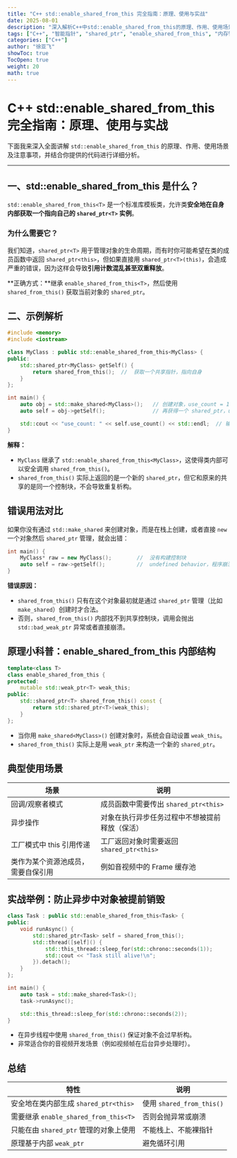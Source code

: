 ```yaml
---
title: "C++ std::enable_shared_from_this 完全指南：原理、使用与实战"
date: 2025-08-01
description: "深入解析C++中std::enable_shared_from_this的原理、作用、使用场景及注意事项，包含详细示例和错误分析"
tags: ["C++", "智能指针", "shared_ptr", "enable_shared_from_this", "内存管理", "异步编程"]
categories: ["C++"]
author: "徐亚飞"
showToc: true
TocOpen: true
weight: 20
math: true
---
```


# C++ std::enable_shared_from_this 完全指南：原理、使用与实战

下面我来深入全面讲解 `std::enable_shared_from_this` 的原理、作用、使用场景及注意事项，并结合你提供的代码进行详细分析。

---

## 一、std::enable_shared_from_this 是什么？

`std::enable_shared_from_this<T>` 是一个标准库模板类，允许类**安全地在自身内部获取一个指向自己的 `shared_ptr<T>` 实例**。

### 为什么需要它？

我们知道，`shared_ptr<T>` 用于管理对象的生命周期，而有时你可能希望在类的成员函数中返回 `shared_ptr<this>`，但如果直接用 `shared_ptr<T>(this)`，会造成严重的错误，因为这样会导致**引用计数混乱甚至双重释放**。

**正确方式：**继承 `enable_shared_from_this<T>`，然后使用 `shared_from_this()` 获取当前对象的 `shared_ptr`。

## 二、示例解析

```cpp
#include <memory>
#include <iostream>

class MyClass : public std::enable_shared_from_this<MyClass> {
public:
    std::shared_ptr<MyClass> getSelf() {
        return shared_from_this();  //  获取一个共享指针，指向自身
    }
};

int main() {
    auto obj = std::make_shared<MyClass>();   // 创建对象，use_count = 1
    auto self = obj->getSelf();               // 再获得一个 shared_ptr，use_count = 2

    std::cout << "use_count: " << self.use_count() << std::endl;  // 输出 2
}
```

**解释：**
- `MyClass` 继承了 `std::enable_shared_from_this<MyClass>`，这使得类内部可以安全调用 `shared_from_this()`。
- `shared_from_this()` 实际上返回的是一个新的 `shared_ptr`，但它和原来的共享的是同一个控制块，不会导致重复析构。

## 错误用法对比

如果你没有通过 `std::make_shared` 来创建对象，而是在栈上创建，或者直接 `new` 一个对象然后 `shared_ptr` 管理，就会出错：

```cpp
int main() {
    MyClass* raw = new MyClass();        //  没有构建控制块
    auto self = raw->getSelf();          //  undefined behavior，程序崩溃
}
```

**错误原因：**
- `shared_from_this()` 只有在这个对象最初就是通过 `shared_ptr` 管理（比如 `make_shared`）创建时才合法。
- 否则，`shared_from_this()` 内部找不到共享控制块，调用会抛出 `std::bad_weak_ptr` 异常或者直接崩溃。

## 原理小科普：enable_shared_from_this 内部结构

```cpp
template<class T>
class enable_shared_from_this {
protected:
    mutable std::weak_ptr<T> weak_this;
public:
    std::shared_ptr<T> shared_from_this() const {
        return std::shared_ptr<T>(weak_this);
    }
};
```

- 当你用 `make_shared<MyClass>()` 创建对象时，系统会自动设置 `weak_this`。
- `shared_from_this()` 实际上是用 `weak_ptr` 来构造一个新的 `shared_ptr`。

## 典型使用场景

| 场景 | 说明 |
|------|------|
| 回调/观察者模式 | 成员函数中需要传出 `shared_ptr<this>` |
| 异步操作 | 对象在执行异步任务过程中不想被提前释放（保活） |
| 工厂模式中 this 引用传递 | 工厂返回对象时需要返回 `shared_ptr<this>` |
| 类作为某个资源池成员，需要自保引用 | 例如音视频中的 Frame 缓存池 |

## 实战举例：防止异步中对象被提前销毁

```cpp
class Task : public std::enable_shared_from_this<Task> {
public:
    void runAsync() {
        std::shared_ptr<Task> self = shared_from_this();
        std::thread([self]() {
            std::this_thread::sleep_for(std::chrono::seconds(1));
            std::cout << "Task still alive!\n";
        }).detach();
    }
};

int main() {
    auto task = std::make_shared<Task>();
    task->runAsync();

    std::this_thread::sleep_for(std::chrono::seconds(2));
}
```

- 在异步线程中使用 `shared_from_this()` 保证对象不会过早析构。
- 非常适合你的音视频开发场景（例如视频帧在后台异步处理时）。

## 总结

| 特性 | 说明 |
|------|------|
| 安全地在类内部生成 `shared_ptr<this>` | 使用 `shared_from_this()` |
| 需要继承 `enable_shared_from_this<T>` | 否则会抛异常或崩溃 |
| 只能在由 `shared_ptr` 管理的对象上使用 | 不能栈上、不能裸指针 |
| 原理基于内部 `weak_ptr` | 避免循环引用 |
